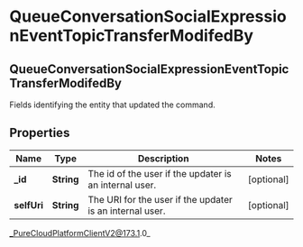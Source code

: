 # QueueConversationSocialExpressionEventTopicTransferModifedBy

## QueueConversationSocialExpressionEventTopicTransferModifedBy
Fields identifying the entity that updated the command.

## Properties

|Name | Type | Description | Notes|
|------------ | ------------- | ------------- | -------------|
| **_id** | **String** | The id of the user if the updater is an internal user. | [optional] |
| **selfUri** | **String** | The URI for the user if the updater is an internal user. | [optional] |



_PureCloudPlatformClientV2@173.1.0_
